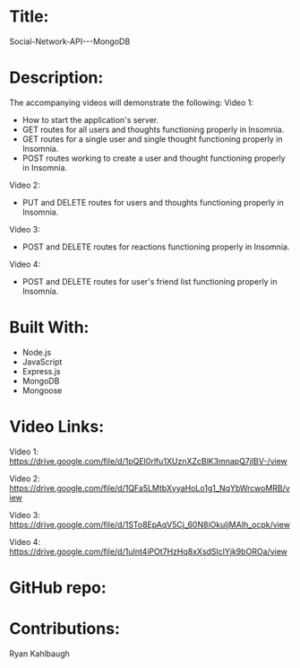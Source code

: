# Title:
Social-Network-API---MongoDB

# Description:
The accompanying videos will demonstrate the following:
Video 1:
- How to start the application's server.
- GET routes for all users and thoughts functioning properly in Insomnia.
- GET routes for a single user and single thought functioning properly in Insomnia.
- POST routes working to create a user and thought functioning properly in Insomnia.

Video 2:
- PUT and DELETE routes for users and thoughts functioning properly in Insomnia.

Video 3:
- POST and DELETE routes for reactions functioning properly in Insomnia.

Video 4:
- POST and DELETE routes for user's friend list functioning properly in Insomnia.

# Built With:
- Node.js
- JavaScript
- Express.js
- MongoDB
- Mongoose

# Video Links:
Video 1:
https://drive.google.com/file/d/1pQEI0rlfu1XUznXZcBlK3mnapQ7jlBV-/view

Video 2:
https://drive.google.com/file/d/1QFa5LMtbXyyaHoLo1g1_NqYbWrcwoMRB/view

Video 3:
https://drive.google.com/file/d/1STo8EpAqV5Cj_60N8iOkuIjMAIh_ocpk/view

Video 4:
https://drive.google.com/file/d/1uInt4iPOt7HzHq8xXsdSlcIYjk9bOROa/view

# GitHub repo:

# Contributions:
Ryan Kahlbaugh